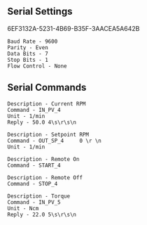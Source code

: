 ## Serial Settings

6EF3132A-5231-4B69-B35F-3AACEA5A642B

```
Baud Rate - 9600
Parity - Even
Data Bits - 7
Stop Bits - 1
Flow Control - None
```

## Serial Commands
```
Description - Current RPM
Command - IN_PV_4
Unit - 1/min
Reply - 50.0 4\s\r\s\n
```

```
Description - Setpoint RPM
Command - OUT_SP_4     0 \r \n
Unit - 1/min
```

```
Description - Remote On
Command - START_4
```

```
Description - Remote Off
Command - STOP_4
```

```
Description - Torque
Command - IN_PV_5
Unit - Ncm
Reply - 22.0 5\s\r\s\n
```